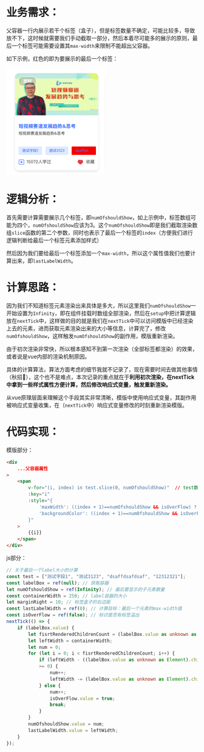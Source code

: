 # 业务需求：

父容器一行内展示若干个标签（盒子），但是标签数量不确定，可能比较多，导致放不下，这时候就需要我们手动截取一部分，然后本着尽可能多的展示的原则，最后一个标签可能需要设置其`max-width`来限制不能超出父容器。

如下示例，红色的即为要展示的最后一个标签：

![image-20230411112731417](./记录img/卡片示例.png)





# 逻辑分析：



首先需要计算需要展示几个标签，即`numOfshouldShow`，如上示例中，标签数组可能为四个，`numOfshouldShow`应该为3。这个`numOfshouldShow`即是我们截取渲染数组`slice`函数的第二个参数，同时也表示了最后一个标签的`index`（方便我们进行逻辑判断给最后一个标签元素添加样式）

然后因为我们要给最后一个标签添加一个`max-width`，所以这个属性值我们也要计算出来，即`lastLabelWidth`。



# 计算思路：



因为我们不知道标签元素渲染出来具体是多大，所以这里我们`numOfshouldShow`一开始设置为`Infinity`，即在组件挂载时数组全部渲染，然后在`setup`中把计算逻辑放在`nextTick`中，这样做的目的就是我们在`nextTick`中可以访问模版中已经渲染上去的元素，进而获取元素渲染出来的大小等信息，计算完了，修改`numOfshouldShow`，这样触发`numOfshouldShow`的副作用，模版重新渲染。

由于初次渲染非常快，所以根本感知不到第一次渲染（全部标签都渲染）的效果，或者说是vue内部的渲染机制原因。

具体的计算算法，算法方面考虑的细节我就不记录了，现在需要时间去做其他事情（秋招🐶），这个也不是难点，本次记录的重点就在于**利用初次渲染，在nextTick中拿到一些样式属性方便计算，然后修改响应式变量，触发重新渲染。**

从vue原理层面来理解这个手段其实非常清晰，模版中使用响应式变量，其副作用被响应式变量收集，在（`nextTick`中）响应式变量修改的时刻重新渲染模版。



# 代码实现：

模版部分：

~~~html
<div 
	...父容器属性
>
    <span 
        v-for="(i, index) in test.slice(0, numOfshouldShow)"  // test数组：["测试字段1", "测试3123", "dsaffdsafdsaf", "12312321"]
        :key="i"
        :style="{
            'maxWidth': ((index + 1)==numOfshouldShow && isOverFlow) ? `${lastLabelWidth}px` : '',
            'backgroundColor': ((index + 1)==numOfshouldShow && isOverFlow) ? 'red' : '',
        }"
    >
        {{i}}
    </span>
</div>
~~~

js部分：

~~~typescript
// 关于最后一个label大小的计算
const test = ["测试字段1", "测试3123", "dsaffdsafdsaf", "12312321"];
const labelBox = ref(null); // 获取容器
let numOfshouldShow = ref(Infinity); // 最后要显示的子元素数量
const containerWidth = 250; // label容器的大小
let marginRight = 10; // 标签盒子的右边距
const lastLabelWidth = ref(0); // 计算目标：最后一个元素的max-width值
const isOverFlow = ref(false); // 标识是否有标签溢出
nextTick(() => {
    if (labelBox.value) {
        let fisrtRenderedChildrenCount = (labelBox.value as unknown as Element).childElementCount;
        let leftWidth = containerWidth;
        let num = 0;
        for (let i = 0; i < fisrtRenderedChildrenCount; i++) {
            if (leftWidth - ((labelBox.value as unknown as Element).children[i].clientWidth + marginRight) 
            >= 0) {
                num++;
                leftWidth -= (labelBox.value as unknown as Element).children[i].clientWidth + marginRight;
            } else {
                num++;
                isOverFlow.value = true;
                break;
            }
        }
        numOfshouldShow.value = num;
        lastLabelWidth.value = leftWidth;
    }
});
~~~

